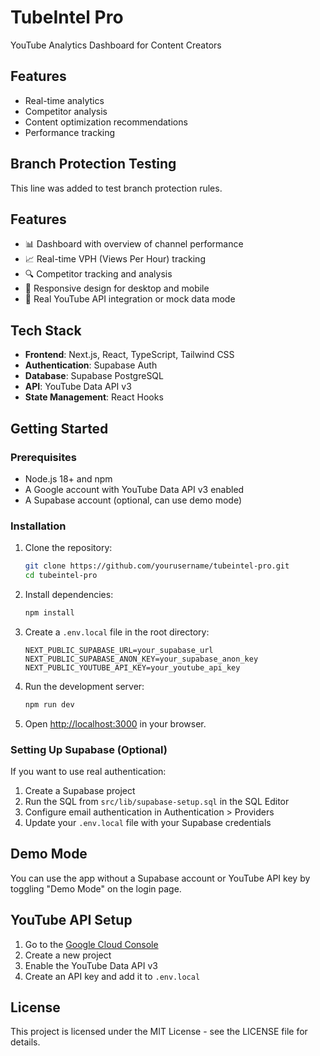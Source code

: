 # TubeIntel Pro
YouTube Analytics Dashboard for Content Creators

## Features
- Real-time analytics
- Competitor analysis
- Content optimization recommendations
- Performance tracking

## Branch Protection Testing
This line was added to test branch protection rules.

## Features

- 📊 Dashboard with overview of channel performance
- 📈 Real-time VPH (Views Per Hour) tracking
- 🔍 Competitor tracking and analysis
- 📱 Responsive design for desktop and mobile
- 🔄 Real YouTube API integration or mock data mode

## Tech Stack

- **Frontend**: Next.js, React, TypeScript, Tailwind CSS
- **Authentication**: Supabase Auth
- **Database**: Supabase PostgreSQL
- **API**: YouTube Data API v3
- **State Management**: React Hooks

## Getting Started

### Prerequisites

- Node.js 18+ and npm
- A Google account with YouTube Data API v3 enabled
- A Supabase account (optional, can use demo mode)

### Installation

1. Clone the repository:
   ```bash
   git clone https://github.com/yourusername/tubeintel-pro.git
   cd tubeintel-pro
   ```

2. Install dependencies:
   ```bash
   npm install
   ```

3. Create a `.env.local` file in the root directory:
   ```
   NEXT_PUBLIC_SUPABASE_URL=your_supabase_url
   NEXT_PUBLIC_SUPABASE_ANON_KEY=your_supabase_anon_key
   NEXT_PUBLIC_YOUTUBE_API_KEY=your_youtube_api_key
   ```

4. Run the development server:
   ```bash
   npm run dev
   ```

5. Open [http://localhost:3000](http://localhost:3000) in your browser.

### Setting Up Supabase (Optional)

If you want to use real authentication:

1. Create a Supabase project
2. Run the SQL from `src/lib/supabase-setup.sql` in the SQL Editor
3. Configure email authentication in Authentication > Providers
4. Update your `.env.local` file with your Supabase credentials

## Demo Mode

You can use the app without a Supabase account or YouTube API key by toggling "Demo Mode" on the login page.

## YouTube API Setup

1. Go to the [Google Cloud Console](https://console.cloud.google.com/)
2. Create a new project
3. Enable the YouTube Data API v3
4. Create an API key and add it to `.env.local`

## License

This project is licensed under the MIT License - see the LICENSE file for details. 